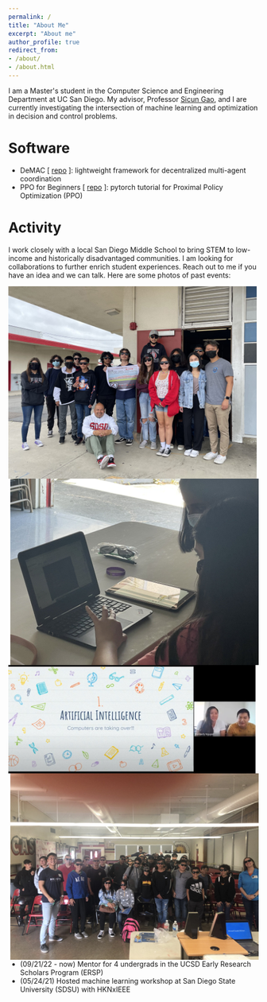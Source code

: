 ```yaml
---
permalink: /
title: "About Me"
excerpt: "About me"
author_profile: true
redirect_from:
- /about/
- /about.html
---
```

I am a Master's student in the Computer Science and Engineering Department at UC San Diego. My advisor, Professor
[Sicun Gao](https://scungao.github.io/), and I are currently investigating the intersection of machine learning and
optimization in decision and control problems.

# Software
- DeMAC [ [repo](https://github.com/ericyangyu/DeMAC) ]: lightweight framework for decentralized multi-agent coordination
- PPO for Beginners [ [repo](https://github.com/ericyangyu/PPO-for-Beginners) ]: pytorch tutorial for Proximal Policy Optimization (PPO)

# Activity
I work closely with a local San Diego Middle School to bring STEM to low-income and historically disadvantaged communities.
I am looking for collaborations to further enrich student experiences. Reach out to me if you have an idea
and we can talk. Here are some photos of past events:

<img src="./images/cpm/cpm_052722_0.jpg" style="float: left;" width="500">
<img src="./images/cpm/cpm_052821_3.jpg" style="float: right;" width="500">
<img src="./images/cpm/cpm_052321_inspire_1.jpg" style="float: left;" width="500">
<img src="./images/cpm/cpm_022020_0.JPG" style="float: right;" width="500">

- (09/21/22 - now) Mentor for 4 undergrads in the UCSD Early Research Scholars Program (ERSP)
- (05/24/21) Hosted machine learning workshop at San Diego State University (SDSU) with HKNxIEEE